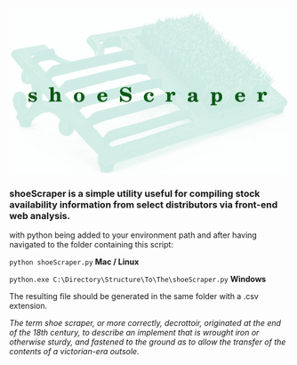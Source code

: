 ![shoeScraper](https://github.com/timnetworks/shoeScraper/blob/master/scraper.jpg)


### shoeScraper is a simple utility useful for compiling stock availability information from select distributors via front-end web analysis.

with python being added to your environment path and after having navigated to the folder containing this script:

`python shoeScraper.py` **Mac / Linux**

`python.exe C:\Directory\Structure\To\The\shoeScraper.py` **Windows**

The resulting file should be generated in the same folder with a .csv extension.

_The term shoe scraper, or more correctly, decrottoir, originated at the end of the 18th century, to describe an implement that is wrought iron or otherwise sturdy, and fastened to the ground as to allow the transfer of the contents of a victorian-era outsole._
